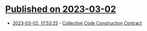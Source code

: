# [Published on 2023-03-02](index.md)

* [2023-03-02, 17:53:25](https://lobste.rs/s/jv8je7/collective_code_construction_contract) - [Collective Code Construction Contract](https://rfc.zeromq.org/spec/42/)
